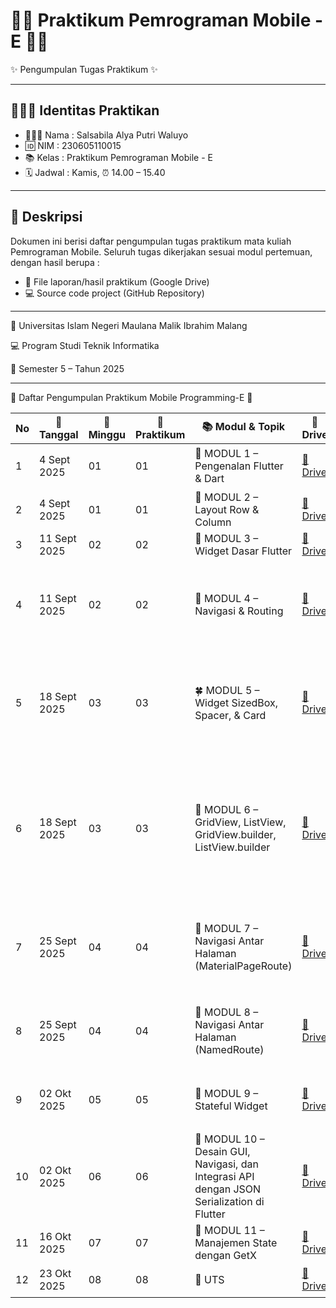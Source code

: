 # 🧸🎀 Praktikum Pemrograman Mobile - E 🍰🍓

✨ Pengumpulan Tugas Praktikum ✨

---

## 👩🏻‍💻 Identitas Praktikan

* 👩🏻‍💻 Nama : Salsabila Alya Putri Waluyo
* 🆔 NIM : 230605110015
* 📚 Kelas : Praktikum Pemrograman Mobile - E
* 🗓️ Jadwal : Kamis, ⏰ 14.00 – 15.40

---

## 📖 Deskripsi

Dokumen ini berisi daftar pengumpulan tugas praktikum mata kuliah Pemrograman Mobile.
Seluruh tugas dikerjakan sesuai modul pertemuan, dengan hasil berupa :

* 📂 File laporan/hasil praktikum (Google Drive)
* 💻 Source code project (GitHub Repository)

---

🌸 Universitas Islam Negeri Maulana Malik Ibrahim Malang

💻 Program Studi Teknik Informatika

📅 Semester 5 – Tahun 2025

---

🌸 Daftar Pengumpulan Praktikum Mobile Programming-E 🌸

| No | 📅 Tanggal   | 📖 Minggu | 🔖 Praktikum | 📚 Modul & Topik                                                                               | 📂 Drive                                                                                          | 💻 GitHub                                                                                                                                                                                                                                                                                                                                                               |
|----|--------------|-----------|--------------|-----------------------------------------------------------------------------------------------|--------------------------------------------------------------------------------------------------|-----------------------------------------------------------------------------------------------------------------------------------------------------------------------------------------------------------------------------------------------------------------------------------------------------------------------------------------------------------------------|
| 1  | 4 Sept 2025  | 01        | 01           | 🌱 MODUL 1 – Pengenalan Flutter & Dart                                                     | [📂 Drive](https://drive.google.com/file/d/1awuJkEVPECZQR3Obslwevs58WBeJDLZF/view?usp=sharing)    | [💻 Introduction Flutter](https://github.com/SalsabilaAlya26/mobile-programming-practicum-pertemuan-1-modul-1-)                                                                                                                                                                                                                                                         |
| 2  | 4 Sept 2025  | 01        | 01           | 🌸 MODUL 2 – Layout Row & Column                                                           | [📂 Drive](https://drive.google.com/file/d/1B_EmaTQ-n8b961bV-kaM3ZucGRN5Bz3W/view?usp=sharing)    | [💻 Row and Column](https://github.com/SalsabilaAlya26/mobile-programming-practicum-pertemuan-1-modul-2.git)                                                                                                                                                                                                                                                            |
| 3  | 11 Sept 2025 | 02        | 02           | 🌼 MODUL 3 – Widget Dasar Flutter                                                          | [📂 Drive](https://drive.google.com/file/d/1sNAgPhvgKRwecy9z8d53I_0gQ7jGEPMN/view?usp=sharing) | [💻 Alignment](https://github.com/SalsabilaAlya26/mobile-programming-practicum-pertemuan-2-modul-1.git)                                                                                                                                                                                                                                                                 |
| 4  | 11 Sept 2025 | 02        | 02           | 🌷 MODUL 4 – Navigasi & Routing                                                            | [📂 Drive](https://drive.google.com/file/d/1nvxgbSvFUk3QNZMSchW-m_drj28Y_oRC/view?usp=sharing)    | [💻 Demo Flexible](https://github.com/SalsabilaAlya26/demo_flexible.git)<br>[💻 Expanded](https://github.com/SalsabilaAlya26/expanded.git)<br>[💻 Tugas Pemutar Musik](https://github.com/SalsabilaAlya26/mobile-programming-practicum-pertemuan-2-modul-2.git)                                                                                                         |
| 5  | 18 Sept 2025 | 03        | 03           | 🍀 MODUL 5 – Widget SizedBox, Spacer, & Card                                               | [📂 Drive](https://drive.google.com/file/d/1va4am4MdsnSbFexuCqVqiea9azBf9tXT/view?usp=sharing)    | [💻 Demo SizedBox](https://github.com/SalsabilaAlya26/demo.sizedbox.git)<br>[💻 Demo Card](https://github.com/SalsabilaAlya26/demo_card.git)<br>[💻 Tugas Pemutar Musik](https://github.com/SalsabilaAlya26/mobile-programming-practicum-pertemuan-3-modul-1.git)                                                                                                       |
| 6  | 18 Sept 2025 | 03        | 03           | 🌻 MODUL 6 – GridView, ListView, GridView.builder, ListView.builder                        | [📂 Drive](https://drive.google.com/file/d/1o6txcDuknyopv8NkYoDLJrGX2BAiH3DM/view?usp=sharing)    | [💻 Demo GridView](https://github.com/SalsabilaAlya26/demo_gridview.git)<br>[💻 Demo ListView](https://github.com/SalsabilaAlya26/demo_listview.git)<br>[💻 Demo GridView Builder](https://github.com/SalsabilaAlya26/demo_gridview_builder.git)<br>[💻 Demo ListView Builder](https://github.com/SalsabilaAlya26/mobile-programming-practicum-pertemuan-3-modul-2.git) |
| 7  | 25 Sept 2025 | 04        | 04           | 🌹 MODUL 7 – Navigasi Antar Halaman (MaterialPageRoute)                                    | [📂 Drive](https://drive.google.com/file/d/1fUfVPDAJFL0TxQfaA7tiVS88lEWvjZmg/view?usp=sharing)    | [💻 Demo PageRoute](https://github.com/SalsabilaAlya26/demo.navigasi.pageroute.git)<br>[💻 Demo Navigasi](https://github.com/SalsabilaAlya26/demo_navigasi_tugas2.git)<br>[💻 Tugas Navigasi](https://github.com/SalsabilaAlya26/mobile-programming-practicum-pertemuan-4-modul-1.git)                                                                                  |
| 8  | 25 Sept 2025 | 04        | 04           | 💮 MODUL 8 – Navigasi Antar Halaman (NamedRoute)                                           | [📂 Drive](https://drive.google.com/file/d/1qAvx7y4fMUTT9QPArb3QUxyoNrcfwIBB/view?usp=sharing)    | [💻 Demo NamedRoute](https://github.com/SalsabilaAlya26/demo.navigasi.namedroute.git)<br>[💻 Tugas Navigasi Argumen](https://github.com/SalsabilaAlya26/navigasi.argumen.git)                                                                                                                                                                                           |
| 9  | 02 Okt 2025  | 05        | 05           | 🪻 MODUL 9 – Stateful Widget                                                               | [📂 Drive](https://drive.google.com/file/d/1oob8UHf3IZEbYTFqB5hIL6Y3meA4-EF8/view?usp=sharing)    | [💻 Counter App](https://github.com/SalsabilaAlya26/counter_app.git)<br>[💻 Tasbih App](https://github.com/SalsabilaAlya26/tasbih_app.git)                                                                                                                                                                                                                              |
| 10 | 02 Okt 2025  | 06        | 06           | 🌼 MODUL 10 – Desain GUI, Navigasi, dan Integrasi API dengan JSON Serialization di Flutter | [📂 Drive](https://drive.google.com/file/d/114t2fx_pesq4DS1YDl3G7s_AQM3DVfqc/view?usp=sharing) | [💻 Game App](https://github.com/SalsabilaAlya26/game_app.git)                                                                                                                                                                                                                                                                                                          |
| 11 | 16 Okt 2025 | 07 | 07 | 🌸 MODUL 11 – Manajemen State dengan GetX | [📂 Drive](https://drive.google.com/file/d/13ADJi6KYtbkKbur8JO6lYsxRreqPeqOD/view?usp=sharing) | [💻 tasbih_getx](https://github.com/SalsabilaAlya26/tasbih_getx.git) |
| 12 | 23 Okt 2025 | 08 | 08 | 🌸 UTS | [📂 Drive](https://drive.google.com/file/d/13ADJi6KYtbkKbur8JO6lYsxRreqPeqOD/view?usp=sharing) | [💻 uts_mobile](https://github.com/SalsabilaAlya26/uts_mobile.git) |


                                                                                                                              

                                                                                                                                                                                                                                                                       

